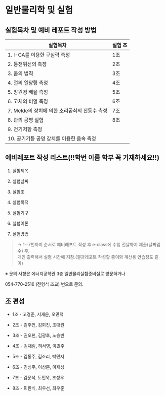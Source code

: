 # 일반물리학 및 실험

## 실험목차 및 예비 레포트 작성 방법

| 실험목차 | 실험 조 |
| - | - |
| 1. I-CA를 이용한 구심력 측정 | 1조 |
| 2. 등전위선의 측정 | 2조 |
| 3. 옴의 법칙 | 3조 |
| 4. 열의 일당량 측정 | 4조 |
| 5. 망원경 배율 측정  | 5조 |
| 6. 고체의 비열 측정 | 6조 |
| 7. Melde의 장치에 의한 소리굽쇠의 진동수 측정 | 7조 |
| 8. 관의 공명 실험 | 8조 |
| 9. 전기저항 측정 |  |
| 10. 공기기둥 공명 장치를 이용한 음속 측정 |  |


## 예비레포트 작성 리스트(!!학번 이름 학부 꼭 기재하세요!!)


1. 실험제목

2. 실험날짜

3. 실험조

4. 실험목적

5. 실험기구

6. 실험이론

7. 실험방법

> → 1∼7번까지 순서로 예비레포트 작성 후 e-class에 수업 전날까지 제출(날짜엄수) 후,  
> 개인 출력해서 실험 시간에 지참.(결과레포트 작성할 종이와 계산용 연습장도 같이)

※ 문의 사항은 에너지공학관 3층 일반물리실험준비실로 방문하거나

054-770-2516 (전형석 조교) 번으로 문의.


## 조 편성

- 1조 - 고경준, 서재운, 오민택

- 2조 - 김후연, 김희진, 조대원

- 3조 - 권오현, 김광호, 노승빈

- 4조 - 김채림, 허서영, 이민주

- 5조 - 김동주, 김소리, 박민지

- 6조 - 김성주, 이상훈, 이재성

- 7조 - 김문석, 도민욱, 조성우

- 8조 - 민환식, 최우선, 최우준